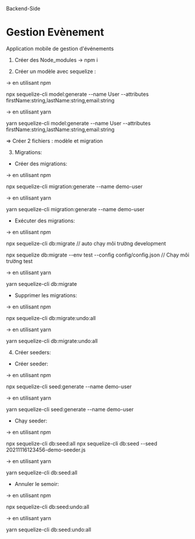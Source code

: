 Backend-Side
# Gestion Evènement
Application mobile de gestion d'événements 

1. Créer des Node_modules
-> npm i

2. Créer un modèle avec sequelize :

-> en utilisant npm

npx sequelize-cli model:generate --name User --attributes firstName:string,lastName:string,email:string

->  en utilisant yarn

yarn sequelize-cli model:generate --name User --attributes firstName:string,lastName:string,email:string

=> Créer 2 fichiers : modèle et migration

3. Migrations:

-   Créer des migrations:

-> en utilisant npm 

npx sequelize-cli migration:generate --name demo-user

-> en utilisant yarn

yarn sequelize-cli migration:generate --name demo-user

-   Exécuter des migrations:

-> en utilisant npm

npx sequelize-cli db:migrate // auto chạy môi trường development

npx sequelize db:migrate --env test --config config/config.json  // Chạy môi trường test

-> en utilisant yarn

yarn sequelize-cli db:migrate

-   Supprimer les migrations:

-> en utilisant npm

npx sequelize-cli db:migrate:undo:all

-> en utilisant yarn

yarn sequelize-cli db:migrate:undo:all

4. Créer seeders:

-   Créer seeder:

-> en utilisant npm

npx sequelize-cli seed:generate --name demo-user

-> en utilisant yarn

yarn sequelize-cli seed:generate --name demo-user

-   Chạy seeder:

-> en utilisant npm

npx sequelize-cli db:seed:all
npx sequelize-cli db:seed --seed 20211116123456-demo-seeder.js

-> en utilisant yarn

yarn sequelize-cli db:seed:all

-   Annuler le semoir:

-> en utilisant npm

npx sequelize-cli db:seed:undo:all

-> en utilisant yarn

yarn sequelize-cli db:seed:undo:all